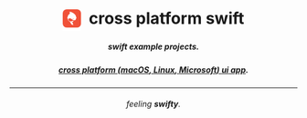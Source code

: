 <!-- markdownlint-configure-file {
  "MD013": {
    "code_blocks": false,
    "tables": false
  },
  "MD033": false,
  "MD041": false
} -->

<div align="center">

<h1 align="center">
  <img align="center" height="38" src="swift_wabi_logo_color_padded.png">
  &nbsp;cross platform swift
</h1>

##### **swift example projects**.

##### [cross platform (**macOS**, **Linux**, **Microsoft**) **ui** app][summon-development-music].

<hr/>

###### *feeling **swifty**.*

[summon-development-music]: Sources/CrossUI/CrossUI.swift
